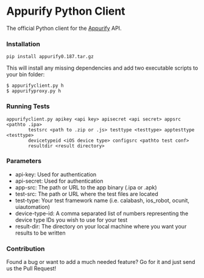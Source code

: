 # Appurify Python Client

The official Python client for the [Appurify](http://www.appurify.com) API.

### Installation

```
pip install appurify­0.187.tar.gz
```

This will install any missing dependencies and add two executable scripts to your bin folder:

```
$ appurify­client.py ­h
$ appurify­proxy.py ­h
```

### Running Tests

```
appurify­client.py ­­api­key <api key> ­­api­secret <api secret> ­­app­src <pathto .ipa> 
        ­­test­src <path to .zip or .js> ­­test­type <test­type> ­­app­test­type <test­type> ­
        ­device­type­id <iOS device type> ­­config­src <pathto test conf> 
        ­­result­dir <result directory>
```

### Parameters

- api-key: Used for authentication
- api-secret: Used for authentication
- app-src: The path or URL to the app binary (.ipa or .apk)
- test-src: The path or URL where the test files are located
- test-type: Your test framework name (i.e. calabash, ios_robot, ocunit, uiautomation)
- device-type-id: A comma separated list of numbers representing the device type IDs you wish to use for your test
- result-dir: The directory on your local machine where you want your results to be written


### Contribution

Found a bug or want to add a much needed feature?  Go for it and just send us the Pull Request!
